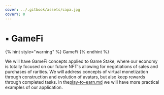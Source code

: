```yaml
---
cover: ../.gitbook/assets/capa.jpg
coverY: 0
---
```


# ▪ GameFi

{% hint style="warning" %}
GameFi
{% endhint %}

We will have GameFi concepts applied to Game Stake, where our economy is totally focused on our future NFT's allowing for negotiations of sales and purchases of rarities. We will address concepts of virtual monetization through construction and evolution of avatars, but also keep rewards through completed tasks. In the[play-to-earn.md](play-to-earn.md "mention") we will have more practical examples of our application.


